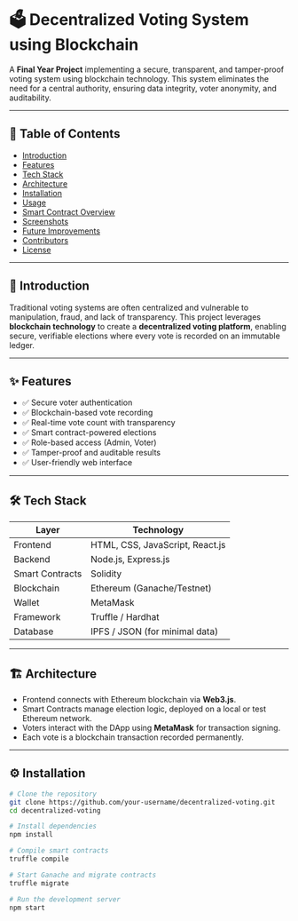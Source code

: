 # 🗳️ Decentralized Voting System using Blockchain

A **Final Year Project** implementing a secure, transparent, and tamper-proof voting system using blockchain technology. This system eliminates the need for a central authority, ensuring data integrity, voter anonymity, and auditability.

---

## 📌 Table of Contents

- [Introduction](#introduction)
- [Features](#features)
- [Tech Stack](#tech-stack)
- [Architecture](#architecture)
- [Installation](#installation)
- [Usage](#usage)
- [Smart Contract Overview](#smart-contract-overview)
- [Screenshots](#screenshots)
- [Future Improvements](#future-improvements)
- [Contributors](#contributors)
- [License](#license)

---

## 📖 Introduction

Traditional voting systems are often centralized and vulnerable to manipulation, fraud, and lack of transparency. This project leverages **blockchain technology** to create a **decentralized voting platform**, enabling secure, verifiable elections where every vote is recorded on an immutable ledger.

---

## ✨ Features

- ✅ Secure voter authentication  
- ✅ Blockchain-based vote recording  
- ✅ Real-time vote count with transparency  
- ✅ Smart contract-powered elections  
- ✅ Role-based access (Admin, Voter)  
- ✅ Tamper-proof and auditable results  
- ✅ User-friendly web interface  

---

## 🛠️ Tech Stack

| Layer           | Technology                      |
|----------------|----------------------------------|
| Frontend       | HTML, CSS, JavaScript, React.js |
| Backend        | Node.js, Express.js              |
| Smart Contracts| Solidity                         |
| Blockchain     | Ethereum (Ganache/Testnet)       |
| Wallet         | MetaMask                         |
| Framework      | Truffle / Hardhat                |
| Database       | IPFS / JSON (for minimal data)   |

---

## 🏗️ Architecture

- Frontend connects with Ethereum blockchain via **Web3.js**.  
- Smart Contracts manage election logic, deployed on a local or test Ethereum network.  
- Voters interact with the DApp using **MetaMask** for transaction signing.  
- Each vote is a blockchain transaction recorded permanently.  

---

## ⚙️ Installation

```bash
# Clone the repository
git clone https://github.com/your-username/decentralized-voting.git
cd decentralized-voting

# Install dependencies
npm install

# Compile smart contracts
truffle compile

# Start Ganache and migrate contracts
truffle migrate

# Run the development server
npm start
